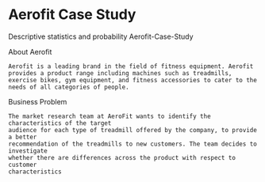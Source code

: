 # Aerofit Case Study
 Descriptive statistics and probability
 Aerofit-Case-Study

 About Aerofit

    Aerofit is a leading brand in the field of fitness equipment. Aerofit provides a product range including machines such as treadmills, exercise bikes, gym equipment, and fitness accessories to cater to the needs of all categories of people.

 Business Problem
 
    The market research team at AeroFit wants to identify the characteristics of the target
    audience for each type of treadmill offered by the company, to provide a better
    recommendation of the treadmills to new customers. The team decides to investigate
    whether there are differences across the product with respect to customer
    characteristics
